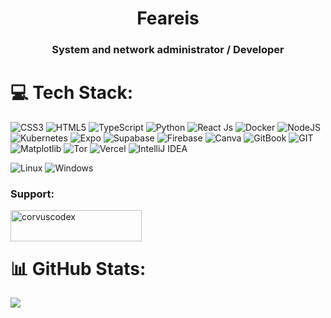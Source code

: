 <h1 align="center">Feareis</h1>
<h3 align="center">System and network administrator / Developer</h3>

<p align="left">
</p>

# 💻 Tech Stack:
![CSS3](https://img.shields.io/badge/css3-%231572B6.svg?style=for-the-badge&logo=css3&logoColor=white) 
![HTML5](https://img.shields.io/badge/html5-%23E34F26.svg?style=for-the-badge&logo=html5&logoColor=white) 
![TypeScript](https://img.shields.io/badge/TypeScript-3178C6?style=for-the-badge&logo=nodedotjs&logoColor=FFF) 
![Python](https://img.shields.io/badge/python-3670A0?style=for-the-badge&logo=python&logoColor=ffdd54) 
![React Js](https://img.shields.io/badge/React-20232A?style=for-the-badge&logo=react&logoColor=61DAFB) 
![Docker](https://img.shields.io/badge/Docker-2496ED?style=for-the-badge&logo=docker&logoColor=fff) 
![NodeJS](https://img.shields.io/badge/node.js-6DA55F?style=for-the-badge&logo=node.js&logoColor=white) 
![Kubernetes](https://img.shields.io/badge/Kubernetes-326CE5?style=for-the-badge&logo=kubernetes&logoColor=fff) 
![Expo](https://img.shields.io/badge/Expo-000020?style=for-the-badge&logo=expo&logoColor=fff) 
![Supabase](https://img.shields.io/badge/Supabase-3ECF8E?style=for-the-badge&logo=supabase&logoColor=white) 
![Firebase](https://img.shields.io/badge/Firebase-039BE5?style=for-the-badge&logo=Firebase&logoColor=white) 
![Canva](https://img.shields.io/badge/Canva-%2300C4CC.svg?style=for-the-badge&logo=Canva&logoColor=white) 
![GitBook](https://img.shields.io/badge/GitBook-3884FF?style=for-the-badge&logo=gitbook&logoColor=fff) 
![GIT](https://img.shields.io/badge/Git-F05032?style=for-the-badge&logo=git&logoColor=white) 
![Matplotlib](https://custom-icon-badges.demolab.com/badge/Matplotlib-71D291?style=for-the-badge&logo=matplotlib&logoColor=fff) 
![Tor](https://img.shields.io/badge/Tor-7D4698?style=for-the-badge&logo=Tor-Browser&logoColor=white) 
![Vercel](https://img.shields.io/badge/Vercel-%23000000.svg?style=for-the-badge&logo=vercel&logoColor=white) 
![IntelliJ IDEA](https://img.shields.io/badge/IntelliJIDEA-000000.svg?style=for-the-badge&logo=intellij-idea&logoColor=white) 

![Linux](https://img.shields.io/badge/Linux-FCC624?style=for-the-badge&logo=linux&logoColor=black) 
![Windows](https://custom-icon-badges.demolab.com/badge/Windows-0078D6?style=for-the-badge&logo=windows11&logoColor=white) 

<h3 align="left">Support:</h3>
<p><a href="https://buymeacoffee.com/feareis"> <img align="left" src="https://cdn.buymeacoffee.com/buttons/v2/default-yellow.png" height="50" width="210" alt="corvuscodex" /></a></p><br><br>

# 📊 GitHub Stats:
![](https://github-readme-stats.vercel.app/api/top-langs/?username=feareis&theme=dark&hide_border=false&include_all_commits=true&count_private=true&layout=compact)
